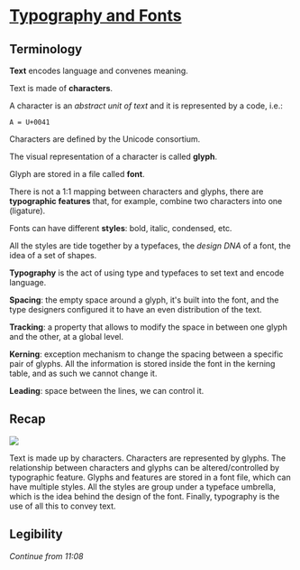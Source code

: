 # [Typography and Fonts](https://developer.apple.com/videos/play/wwdc2016/803/)

## Terminology

**Text** encodes language and convenes meaning.

Text is made of **characters**.

A character is an _abstract unit of text_ and it is represented by a code, i.e.:

```
A = U+0041
```

Characters are defined by the Unicode consortium.

The visual representation of a character is called **glyph**.

Glyph are stored in a file called **font**.

There is not a 1:1 mapping between characters and glyphs, there are
**typographic features** that, for example, combine two characters into one (ligature).

Fonts can have different **styles**: bold, italic, condensed, etc.

All the styles are tide together by a typefaces, the _design DNA_ of a font, the idea of a set of shapes.

**Typography** is the act of using type and typefaces to set text and encode language.

**Spacing**: the empty space around a glyph, it's built into the font, and the type designers configured it to have an even distribution of the text.

**Tracking**: a property that allows to modify the space in between one glyph and the other, at a global level.

**Kerning**: exception mechanism to change the spacing between a specific pair of glyphs. All the information is stored inside the font in the kerning table, and as such we cannot change it.

**Leading**: space between the lines, we can control it.

## Recap

![](https://dl.dropboxusercontent.com/u/3085551/wwdc-2016-typograhy-and-fonts-terminology.png)

Text is made up by characters. Characters are represented by glyphs. The
relationship between characters and glyphs can be altered/controlled by
typographic feature. Glyphs and features are stored in a font file, which can
have multiple styles. All the styles are group under a typeface umbrella, which
is the idea behind the design of the font. Finally, typography is the use of
all this to convey text.

## Legibility

_Continue from 11:08_
